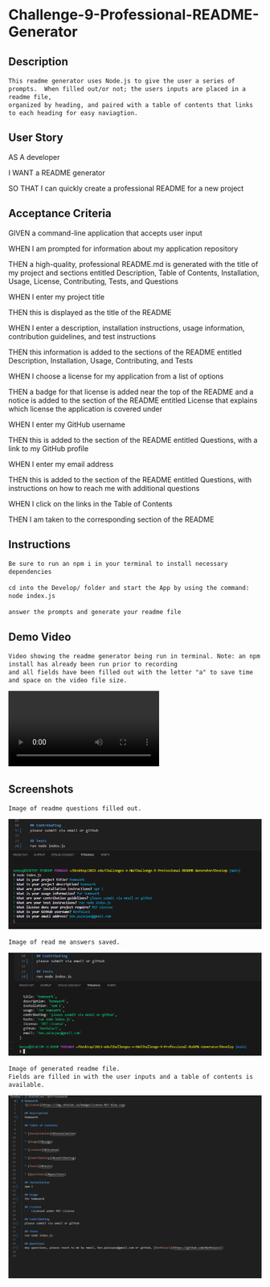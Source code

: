 # Challenge-9-Professional-README-Generator

##  Description

    This readme generator uses Node.js to give the user a series of prompts.  When filled out/or not; the users inputs are placed in a readme file,
    organized by heading, and paired with a table of contents that links to each heading for easy naviagtion.  

## User Story

AS A developer

I WANT a README generator

SO THAT I can quickly create a professional README for a new project

## Acceptance Criteria

GIVEN a command-line application that accepts user input

WHEN I am prompted for information about my application repository

THEN a high-quality, professional README.md is generated with the title of my project and sections entitled Description, Table of Contents, Installation, Usage, License, 
    Contributing, Tests, and Questions

WHEN I enter my project title

THEN this is displayed as the title of the README

WHEN I enter a description, installation instructions, usage information, contribution guidelines, and test instructions

THEN this information is added to the sections of the README entitled Description, Installation, Usage, Contributing, and Tests

WHEN I choose a license for my application from a list of options

THEN a badge for that license is added near the top of the README and a notice is added to the section of the README entitled License that explains which license the 
    application is covered under

WHEN I enter my GitHub username

THEN this is added to the section of the README entitled Questions, with a link to my GitHub profile

WHEN I enter my email address

THEN this is added to the section of the README entitled Questions, with instructions on how to reach me with additional questions

WHEN I click on the links in the Table of Contents

THEN I am taken to the corresponding section of the README




## Instructions

    Be sure to run an npm i in your terminal to install necessary dependencies

    cd into the Develop/ folder and start the App by using the command: node index.js

    answer the prompts and generate your readme file

## Demo Video

    Video showing the readme generator being run in terminal. Note: an npm install has already been run prior to recording 
    and all fields have been filled out with the letter "a" to save time and space on the video file size. 

<video src="Develop/assets/media/readme%20vid%20func.mp4" controls title="Title"></video>

## Screenshots


    Image of readme questions filled out. 

![Alt text](<Develop/assets/media/readme cap1.PNG>)

    Image of read me answers saved.

![Alt text](<Develop/assets/media/readme cap 2.PNG>)

    Image of generated readme file. 
    Fields are filled in with the user inputs and a table of contents is available. 

![Alt text](<Develop/assets/media/readme cap 3.PNG>)


